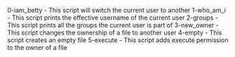 0-iam_betty - This script will switch the current user to another
1-who_am_i - This script prints the effective username of the current user
2-groups - This script prints all the groups the current user is part of
3-new_owner - This script changes the ownership of a file to another user
4-empty - This script creates an empty file
5-execute - This script adds execute permission to the owner of a file
